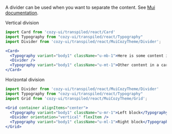 A divider can be used when you want to separate the content. See [Mui documentation](https://material-ui.com/api/divider/).

Vertical division

```jsx
import Card from 'cozy-ui/transpiled/react/Card'
import Typography from "cozy-ui/transpiled/react/Typography"
import Divider from 'cozy-ui/transpiled/react/MuiCozyTheme/Divider';

<Card>
  <Typography variant="body1" className="u-mb-1">Here is some content in a card.</Typography>
  <Divider />
  <Typography variant="body1" className="u-mt-1">Other content in a card, that is unrelated to the first paragraph.</Typography>
</Card>
```

Horizontal division

```jsx
import Divider from 'cozy-ui/transpiled/react/MuiCozyTheme/Divider'
import Typography from "cozy-ui/transpiled/react/Typography"
import Grid from 'cozy-ui/transpiled/react/MuiCozyTheme/Grid';

<Grid container alignItems="center">
  <Typography variant="body1" className="u-mr-1">Left block</Typography>
  <Divider orientation="vertical" flexItem />
  <Typography variant="body1" className="u-ml-1">Right block</Typography>
</Grid>
```
